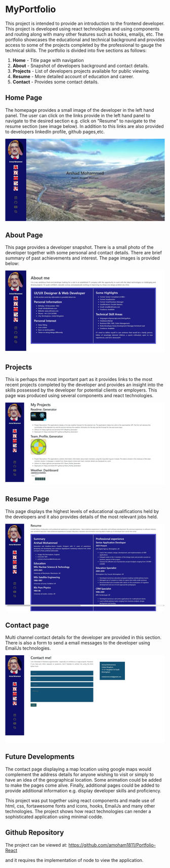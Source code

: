 # MyPortfolio
This project is intended to provide an introduction to the frontend developer. This project is developed using react technologies and using components and routing along with many other features such as hooks, emailjs, etc. The portfolio showcases the educational and technical background and provides access to some of the projects completed by the professional to gauge the technical skills. The portfolio is divided into five sections as follows:

1. **Home** - Title page with navigation
2. **About** - Snapshot of developers background and contact details.
3. **Projects** - List of developers projects available for public viewing.
4. **Resume** - More detailed account of education and career.
5. **Contact** - Provides some contact details.

## Home Page
The homepage provides a small image of the developer in the left hand panel. The user can click on the links provide in the left hand panel to navigate to the desired section e.g. click on "Resume" to navigate to the resume section (see image below). In addition to this links are also provided to developers linkedIn profile, github pages,etc. 

![Home](./src/components/Assets/images/Home_Page.jpg)

## About Page
This page provides a developer snapshot. There is a small photo of the developer together with some personal and contact details. There are brief summary of past achievements and interest. The page images is provided below:

![About](./src/components/Assets/images/About_Page.jpg)

## Projects
This is perhaps the most important part as it provides links to the most recent projects completed by the developer and provides an insight into the skills possessed by the developer for potential clients or employers. This page was produced using several components and react technologies. 

![Projects](./src/components/Assets/images/Projects_Page.jpg)

## Resume Page
This page displays the highest levels of educational qualifications held by the developers and it also provides details of the most relevant jobs held.

![Resume](./src/components/Assets/images/Resume_Page.jpg)


## Contact page
Multi channel contact details for the developer are provided in this section. There is also a form to send a email messages to the developer using EmailJs technologies.

![Contact](./src/components/Assets/images/Contact_Page.jpg)

## Future Developments
The contact page displaying a map location using google maps would complement the address details for anyone wishing to visit or simply to have an idea of the geographical location. Some animation could be added to make the pages come alive. Finally, additional pages could be added to provide additional information e.g. display developer skills and proficiency.

This project was put together using react components and made use of html, css, fortawesome fonts and icons, hooks, EmailJs and many other technologies. The project shows how react technologies can render a sophisticated application using minimal codde.

## Github Repository
The project can be viewed at:
https://github.com/amoham1811/Portfolio-React

and it requires the implementation of node to view the application.